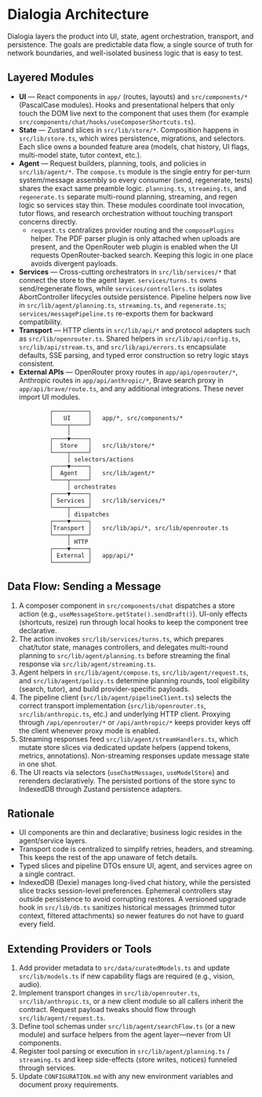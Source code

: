 # Dialogia Architecture

Dialogia layers the product into UI, state, agent orchestration, transport, and persistence. The
goals are predictable data flow, a single source of truth for network boundaries, and well-isolated
business logic that is easy to test.

## Layered Modules

- **UI** — React components in `app/` (routes, layouts) and `src/components/*` (PascalCase modules).
  Hooks and presentational helpers that only touch the DOM live next to the component that uses
  them (for example `src/components/chat/hooks/useComposerShortcuts.ts`).
- **State** — Zustand slices in `src/lib/store/*`. Composition happens in `src/lib/store.ts`, which
  wires persistence, migrations, and selectors. Each slice owns a bounded feature area (models,
  chat history, UI flags, multi-model state, tutor context, etc.).
- **Agent** — Request builders, planning, tools, and policies in `src/lib/agent/*`. The
  `compose.ts` module is the single entry for per-turn system/message assembly so every consumer
  (send, regenerate, tests) shares the exact same preamble logic. `planning.ts`, `streaming.ts`, and
  `regenerate.ts` separate multi-round planning, streaming, and regen logic so services stay thin.
  These modules coordinate tool invocation, tutor flows, and research orchestration without touching
  transport concerns directly.
  - `request.ts` centralizes provider routing and the `composePlugins` helper. The PDF parser plugin
    is only attached when uploads are present, and the OpenRouter web plugin is enabled when the UI
    requests OpenRouter-backed search. Keeping this logic in one place avoids divergent payloads.
- **Services** — Cross-cutting orchestrators in `src/lib/services/*` that connect the store to the
  agent layer. `services/turns.ts` owns send/regenerate flows, while `services/controllers.ts`
  isolates AbortController lifecycles outside persistence. Pipeline helpers now live in
  `src/lib/agent/planning.ts`, `streaming.ts`, and `regenerate.ts`; `services/messagePipeline.ts`
  re-exports them for backward compatibility.
- **Transport** — HTTP clients in `src/lib/api/*` and protocol adapters such as
  `src/lib/openrouter.ts`. Shared helpers in `src/lib/api/config.ts`, `src/lib/api/stream.ts`, and
  `src/lib/api/errors.ts` encapsulate defaults, SSE parsing, and typed error construction so retry
  logic stays consistent.
- **External APIs** — OpenRouter proxy routes in `app/api/openrouter/*`, Anthropic routes in
  `app/api/anthropic/*`, Brave search proxy in `app/api/brave/route.ts`, and any additional
  integrations. These never import UI modules.

```
            ┌──────────┐
            │   UI     │   app/*, src/components/*
            └────┬─────┘
                 │
            ┌────▼─────┐
            │  Store   │   src/lib/store/*
            └────┬─────┘
                 │ selectors/actions
            ┌────▼─────┐
            │  Agent   │   src/lib/agent/*
            └────┬─────┘
                 │ orchestrates
            ┌────▼─────┐
            │ Services │   src/lib/services/*
            └────┬─────┘
                 │ dispatches
            ┌────▼─────┐
            │Transport │   src/lib/api/*, src/lib/openrouter.ts
            └────┬─────┘
                 │ HTTP
            ┌────▼─────┐
            │ External │   app/api/*
            └──────────┘
```

## Data Flow: Sending a Message

1. A composer component in `src/components/chat` dispatches a store action (e.g.,
   `useMessageStore.getState().sendDraft()`). UI-only effects (shortcuts, resize) run through local
   hooks to keep the component tree declarative.
2. The action invokes `src/lib/services/turns.ts`, which prepares chat/tutor state, manages
   controllers, and delegates multi-round planning to `src/lib/agent/planning.ts` before streaming
   the final response via `src/lib/agent/streaming.ts`.
3. Agent helpers in `src/lib/agent/compose.ts`, `src/lib/agent/request.ts`, and
   `src/lib/agent/policy.ts` determine planning rounds, tool eligibility (search, tutor), and build
   provider-specific payloads.
4. The pipeline client (`src/lib/agent/pipelineClient.ts`) selects the correct transport
   implementation (`src/lib/openrouter.ts`, `src/lib/anthropic.ts`, etc.) and underlying HTTP
   client. Proxying through `/api/openrouter/*` or `/api/anthropic/*` keeps provider keys off the
   client whenever proxy mode is enabled.
5. Streaming responses feed `src/lib/agent/streamHandlers.ts`, which mutate store slices via
   dedicated update helpers (append tokens, metrics, annotations). Non-streaming responses update
   message state in one shot.
6. The UI reacts via selectors (`useChatMessages`, `useModelStore`) and rerenders declaratively. The
   persisted portions of the store sync to IndexedDB through Zustand persistence adapters.

## Rationale

- UI components are thin and declarative; business logic resides in the agent/service layers.
- Transport code is centralized to simplify retries, headers, and streaming. This keeps the rest of
  the app unaware of fetch details.
- Typed slices and pipeline DTOs ensure UI, agent, and services agree on a single contract.
- IndexedDB (Dexie) manages long-lived chat history, while the persisted slice tracks session-level
  preferences. Ephemeral controllers stay outside persistence to avoid corrupting restores. A
  versioned upgrade hook in `src/lib/db.ts` sanitizes historical messages (trimmed tutor context,
  filtered attachments) so newer features do not have to guard every field.

## Extending Providers or Tools

1. Add provider metadata to `src/data/curatedModels.ts` and update `src/lib/models.ts` if new
   capability flags are required (e.g., vision, audio).
2. Implement transport changes in `src/lib/openrouter.ts`, `src/lib/anthropic.ts`, or a new client
   module so all callers inherit the contract. Request payload tweaks should flow through
   `src/lib/agent/request.ts`.
3. Define tool schemas under `src/lib/agent/searchFlow.ts` (or a new module) and surface helpers
   from the agent layer—never from UI components.
4. Register tool parsing or execution in `src/lib/agent/planning.ts` / `streaming.ts` and keep
  side-effects (store writes, notices) funneled through services.
5. Update `CONFIGURATION.md` with any new environment variables and document proxy requirements.
